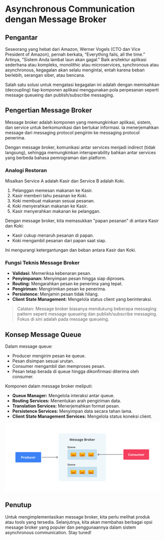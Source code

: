 # Asynchronous Communication dengan Message Broker

## Pengantar

Seseorang yang hebat dari Amazon, Werner Vogels (CTO dan Vice President of Amazon), pernah berkata, “Everything fails, all the time.” Artinya, "Sistem Anda lambat laun akan gagal." Baik arsitektur aplikasi sederhana atau kompleks, monolithic atau microservices, synchronous atau asynchronous, kegagalan akan selalu mengintai, entah karena beban berlebih, serangan siber, atau bencana.

Salah satu solusi untuk mengatasi kegagalan ini adalah dengan memisahkan (decoupling) tiap komponen aplikasi menggunakan pola perpesanan seperti message queueing dan publish/subscribe messaging.

## Pengertian Message Broker

Message broker adalah komponen yang memungkinkan aplikasi, sistem, dan service untuk berkomunikasi dan bertukar informasi. Ia menerjemahkan message dari messaging protocol pengirim ke messaging protocol penerima.

Dengan message broker, komunikasi antar services menjadi indirect (tidak langsung), sehingga memungkinkan interoperability bahkan antar services yang berbeda bahasa pemrograman dan platform.

### Analogi Restoran

Misalkan Service A adalah Kasir dan Service B adalah Koki.

1. Pelanggan memesan makanan ke Kasir.
2. Kasir memberi tahu pesanan ke Koki.
3. Koki membuat makanan sesuai pesanan.
4. Koki menyerahkan makanan ke Kasir.
5. Kasir menyerahkan makanan ke pelanggan.

Dengan message broker, kita memasukkan "papan pesanan" di antara Kasir dan Koki:
- Kasir cukup menaruh pesanan di papan.
- Koki mengambil pesanan dari papan saat siap.

Ini mengurangi ketergantungan dan beban antara Kasir dan Koki.

### Fungsi Teknis Message Broker

- **Validasi:** Memeriksa kebenaran pesan.
- **Penyimpanan:** Menyimpan pesan hingga siap diproses.
- **Routing:** Mengarahkan pesan ke penerima yang tepat.
- **Pengiriman:** Mengirimkan pesan ke penerima.
- **Persistence:** Menjamin pesan tidak hilang.
- **Client State Management:** Mengelola status client yang berinteraksi.

> Catatan: Message broker biasanya mendukung beberapa messaging pattern seperti message queueing dan publish/subscribe messaging. Fokus di sini adalah pada message queueing.

## Konsep Message Queue

Dalam message queue:
- Producer mengirim pesan ke queue.
- Pesan disimpan sesuai urutan.
- Consumer mengambil dan memproses pesan.
- Pesan tetap berada di queue hingga dikonfirmasi diterima oleh consumer.

Komponen dalam message broker meliputi:
- **Queue Manager:** Mengelola interaksi antar queue.
- **Routing Services:** Menentukan arah pengiriman data.
- **Translation Services:** Menerjemahkan format pesan.
- **Persistence Services:** Menyimpan data secara tahan lama.
- **Client State Management Services:** Mengelola status koneksi client.

![alt text](<images/4_Async_message_Message Broker/image.png>)

## Penutup

Untuk mengimplementasikan message broker, kita perlu melihat produk atau tools yang tersedia. Selanjutnya, kita akan membahas berbagai opsi message broker yang populer dan penggunaannya dalam sistem asynchronous communication. Stay tuned!
